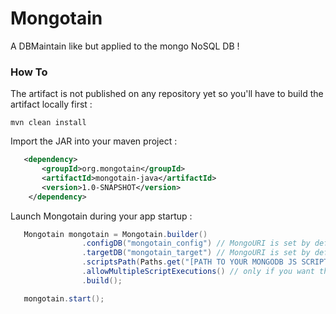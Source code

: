 # Mongotain

A DBMaintain like but applied to the mongo NoSQL DB !

### How To

The artifact is not published on any repository yet so you'll have to build the artifact locally first :
```
mvn clean install
```

Import the JAR into your maven project :
 ```xml
    <dependency>
        <groupId>org.mongotain</groupId>
        <artifactId>mongotain-java</artifactId>
        <version>1.0-SNAPSHOT</version>
     </dependency>
 ```

Launch Mongotain during your app startup :
 ```java
    Mongotain mongotain = Mongotain.builder()
                 .configDB("mongotain_config") // MongoURI is set by default : mongodb://localhost:27017
                 .targetDB("mongotain_target") // MongoURI is set by default : mongodb://localhost:27017
                 .scriptsPath(Paths.get("[PATH TO YOUR MONGODB JS SCRIPTS]"))
                 .allowMultipleScriptExecutions() // only if you want the db scripts to be re-executed during each mongotain run
                 .build();

    mongotain.start();
 ```

